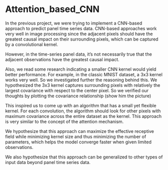 # Attention_based_CNN
In the previous project, we were trying to implement a CNN-based approach to predict panel time series data. CNN-based approaches work very well in image processing since the adjacent pixels should have the greatest causal impact on their surrounding pixels, which can be captured by a convolutional kernel.

However, in the time-series panel data, it’s not necessarily true that the adjacent observations have the greatest causal impact.

Also, we read some research indicating a smaller CNN kernel would yield better performance. For example, in the classic MNIST dataset, a 3x3 kernel works very well. So we investigated further the reasoning behind this. We hypothesized the 3x3 kernel captures surrounding pixels with relatively the largest covariance with respect to the center pixel. So we verified our thoughts by plotting the covariance relationship (show him the picture)

This inspired us to come up with an algorithm that has a small yet flexible kernel. For each convolution, the algorithm should look for other pixels with maximum covariance across the entire dataset as the kernel. This approach is very similar to the concept of the attention mechanism. 

We hypothesize that this approach can maximize the effective receptive field while minimizing kernel size and thus minimizing the number of parameters, which helps the model converge faster when given limited observations.

We also hypothesize that this approach can be generalized to other types of input data beyond panel time series data.
